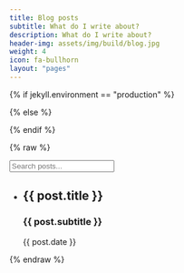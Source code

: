 ```yaml
---
title: Blog posts
subtitle: What do I write about?
description: What do I write about?
header-img: assets/img/build/blog.jpg
weight: 4
icon: fa-bullhorn
layout: "pages"
---
```


<!-- VueJS script -->
{% if jekyll.environment == "production" %}
<script src="https://cdnjs.cloudflare.com/ajax/libs/vue/2.2.6/vue.min.js"></script>
{% else %}
<script src="https://cdnjs.cloudflare.com/ajax/libs/vue/2.2.6/vue.js"></script>
{% endif %}

{% raw %}
<div id="blog-vue" class="blog-vue">
  <form class="blog-vue__search-form">
    <i class="blog-vue__search-icon fa fa-search"></i>
    <input class="blog-vue__search-input" type="text" placeholder="Search posts..." v-model="searchVal" />
  </form>
  <ul class="blog-vue__list list-group">
    <li class="blog-vue__item list-group-item" v-for="post in filteredPosts">
      <a :href="post.url">
        <h2 class="blog-vue__item-title">{{ post.title }}</h2>
        <h3 class="blog-vue__item-subtitle">{{ post.subtitle }}</h3>
        <p class="blog-vue__item-date">{{ post.date }}</p>
      </a>
    </li>
  </ul>
</div>
{% endraw %}

<script>
  const formatDateString = date => date.toUTCString().substring(5, 16);

  const posts = {{ site.posts | jsonify }}
  const postsData = posts.map(({ title, subtitle, url, date }) => ({
    title, subtitle, url,
    date: formatDateString(new Date(date)),
  }));

  const blogVue = new Vue({
    el: '#blog-vue',
    data: {
      filteredPosts: postsData,
      allPosts: postsData,
      searchVal: '',
    },
  });
</script>
